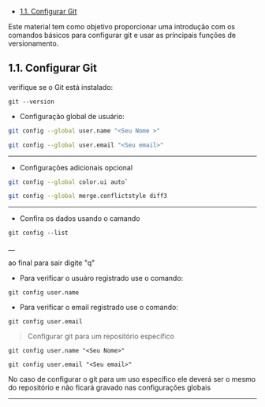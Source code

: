 - [1.1. Configurar Git](#11-configurar-git)

Este material tem como objetivo proporcionar uma introdução com os comandos básicos para configurar git e usar as príncipais funções de versionamento.

## 1.1. Configurar Git ##

verifique se o Git está instalado:

`git --version`

- Configuração global de usuário:

```bash
git config --global user.name "<Seu Nome >"

git config --global user.email "<Seu email>"
```

---

- Configurações adicionais opcional

```bash
git config --global color.ui auto`

git config --global merge.conflictstyle diff3
```

---

- Confira os dados usando o camando

`git config --list`

__

ao final para sair digite "q"

- Para verificar o usuáro registrado use o comando:

`git config user.name`

- Para verificar o email registrado use o comando:

`git config user.email`

> Configurar git para um repositório específico

`git config user.name "<Seu Nome>"`

`git config user.email "<Seu email>"`

 No caso de configurar o git para um uso específico ele deverá ser o mesmo do repositório e não ficará gravado nas configurações globais

---
